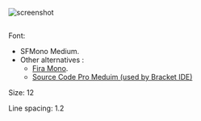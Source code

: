 
![screenshot](http://i.imgur.com/fV6jtOV.png)

## 

Font: 
  - SFMono Medium. 
  - Other alternatives :
    - [Fira Mono](https://www.google.com/fonts/specimen/Fira+Mono).
    - [Source Code Pro Meduim (used by Bracket IDE)](https://www.google.com/fonts/specimen/Source+Code+Pro)

Size: 12

Line spacing: 1.2

